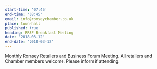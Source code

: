 ```yaml
---
start-time: '07:45'
end-time: '08:45'
email: info@romseychamber.co.uk
place: town-hall
published: true
heading: RRBF Breakfast Meeting
date: '2018-03-12'
end-date: '2018-03-12'
---
```

Monthly Romsey Retailers and Business Forum Meeting. All retailers and Chamber members welcome.
Please inform if attending.
